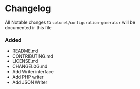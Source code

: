 # Changelog

All Notable changes to `colonel/configuration-generator` will be documented in this file

### Added
- README.md
- CONTRIBUTING.md
- LICENSE.md
- CHANGELOG.md
- Add Writer interface
- Add PHP writer
- Add JSON Writer